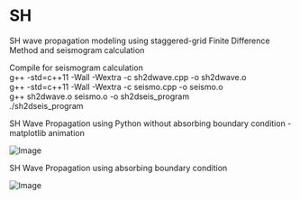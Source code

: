 # SH
SH wave propagation modeling using staggered-grid Finite Difference Method and seismogram calculation

Compile for seismogram calculation\
g++ -std=c++11 -Wall -Wextra -c sh2dwave.cpp -o sh2dwave.o \
g++ -std=c++11 -Wall -Wextra -c seismo.cpp -o seismo.o \
g++ sh2dwave.o seismo.o -o sh2dseis_program \
./sh2dseis_program

SH Wave Propagation using Python without absorbing boundary condition - matplotlib animation

![Image](https://github.com/user-attachments/assets/2067a9c0-05d4-439a-8ce8-39fef89e145e)


SH Wave Propagation using absorbing boundary condition

![Image](https://github.com/user-attachments/assets/d9790660-916e-4224-ace6-45fc14db45f2)
